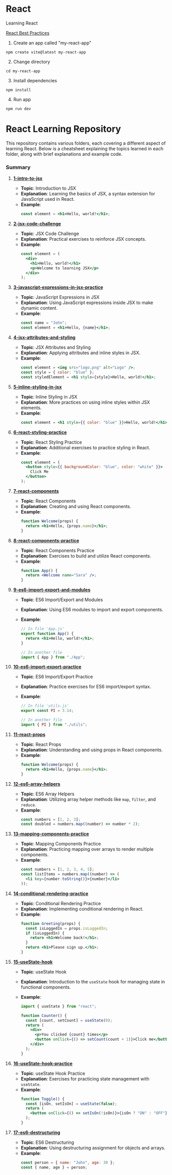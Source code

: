 # React

Learning React

[React Best Practices](https://github.com/airbnb/javascript/tree/master/react)

1. Create an app called "my-react-app"

```
npm create vite@latest my-react-app
```

2. Change directory

```
cd my-react-app
```

3. Install dependencies

```
npm install
```

4. Run app

```
npm run dev
```

# React Learning Repository

This repository contains various folders, each covering a different aspect of learning React. Below is a cheatsheet explaining the topics learned in each folder, along with brief explanations and example code.

### Summary

1. **[1-intro-to-jsx](./1-intro-to-jsx)**

   - **Topic**: Introduction to JSX
   - **Explanation**: Learning the basics of JSX, a syntax extension for JavaScript used in React.
   - **Example**:
     ```jsx
     const element = <h1>Hello, world!</h1>;
     ```

2. **[2-jsx-code-challenge](./2-jsx-code-challenge)**

   - **Topic**: JSX Code Challenge
   - **Explanation**: Practical exercises to reinforce JSX concepts.
   - **Example**:
     ```jsx
     const element = (
       <div>
         <h1>Hello, world!</h1>
         <p>Welcome to learning JSX</p>
       </div>
     );
     ```

3. **[3-javascript-expressions-in-jsx-practice](./3-javascript-expressions-in-jsx-practice)**

   - **Topic**: JavaScript Expressions in JSX
   - **Explanation**: Using JavaScript expressions inside JSX to make dynamic content.
   - **Example**:
     ```jsx
     const name = "John";
     const element = <h1>Hello, {name}</h1>;
     ```

4. **[4-jsx-attributes-and-styling](./4-jsx-attributes-and-styling)**

   - **Topic**: JSX Attributes and Styling
   - **Explanation**: Applying attributes and inline styles in JSX.
   - **Example**:
     ```jsx
     const element = <img src="logo.png" alt="Logo" />;
     const style = { color: "blue" };
     const styledElement = <h1 style={style}>Hello, world!</h1>;
     ```

5. **[5-inline-styling-in-jsx](./5-inline-styling-in-jsx)**

   - **Topic**: Inline Styling in JSX
   - **Explanation**: More practices on using inline styles within JSX elements.
   - **Example**:
     ```jsx
     const element = <h1 style={{ color: "blue" }}>Hello, world!</h1>;
     ```

6. **[6-react-styling-practice](./6-react-styling-practice)**

   - **Topic**: React Styling Practice
   - **Explanation**: Additional exercises to practice styling in React.
   - **Example**:
     ```jsx
     const element = (
       <button style={{ backgroundColor: "blue", color: "white" }}>
         Click Me
       </button>
     );
     ```

7. **[7-react-components](./7-react-components)**

   - **Topic**: React Components
   - **Explanation**: Creating and using React components.
   - **Example**:
     ```jsx
     function Welcome(props) {
       return <h1>Hello, {props.name}</h1>;
     }
     ```

8. **[8-react-components-practice](./8-react-components-practice)**

   - **Topic**: React Components Practice
   - **Explanation**: Exercises to build and utilize React components.
   - **Example**:
     ```jsx
     function App() {
       return <Welcome name="Sara" />;
     }
     ```

9. **[9-es6-import-export-and-modules](./9-es6-import-export-and-modules)**

   - **Topic**: ES6 Import/Export and Modules
   - **Explanation**: Using ES6 modules to import and export components.
   - **Example**:

     ```jsx
     // In file 'App.js'
     export function App() {
       return <h1>Hello, world!</h1>;
     }

     // In another file
     import { App } from "./App";
     ```

10. **[10-es6-import-export-practice](./10-es6-import-export-practice)**

    - **Topic**: ES6 Import/Export Practice
    - **Explanation**: Practice exercises for ES6 import/export syntax.
    - **Example**:

      ```jsx
      // In file 'utils.js'
      export const PI = 3.14;

      // In another file
      import { PI } from "./utils";
      ```

11. **[11-react-props](./11-react-props)**

    - **Topic**: React Props
    - **Explanation**: Understanding and using props in React components.
    - **Example**:
      ```jsx
      function Welcome(props) {
        return <h1>Hello, {props.name}</h1>;
      }
      ```

12. **[12-es6-array-helpers](./12-es6-array-helpers)**

    - **Topic**: ES6 Array Helpers
    - **Explanation**: Utilizing array helper methods like `map`, `filter`, and `reduce`.
    - **Example**:
      ```jsx
      const numbers = [1, 2, 3];
      const doubled = numbers.map((number) => number * 2);
      ```

13. **[13-mapping-components-practice](./13-mapping-components-practice)**

    - **Topic**: Mapping Components Practice
    - **Explanation**: Practicing mapping over arrays to render multiple components.
    - **Example**:
      ```jsx
      const numbers = [1, 2, 3, 4, 5];
      const listItems = numbers.map((number) => (
        <li key={number.toString()}>{number}</li>
      ));
      ```

14. **[14-conditional-rendering-practice](./14-conditional-rendering-practice)**

    - **Topic**: Conditional Rendering Practice
    - **Explanation**: Implementing conditional rendering in React.
    - **Example**:
      ```jsx
      function Greeting(props) {
        const isLoggedIn = props.isLoggedIn;
        if (isLoggedIn) {
          return <h1>Welcome back!</h1>;
        }
        return <h1>Please sign up.</h1>;
      }
      ```

15. **[15-useState-hook](./15-useState-hook)**

    - **Topic**: useState Hook
    - **Explanation**: Introduction to the `useState` hook for managing state in functional components.
    - **Example**:

      ```jsx
      import { useState } from "react";

      function Counter() {
        const [count, setCount] = useState(0);
        return (
          <div>
            <p>You clicked {count} times</p>
            <button onClick={() => setCount(count + 1)}>Click me</button>
          </div>
        );
      }
      ```

16. **[16-useState-hook-practice](./16-useState-hook-practice)**

    - **Topic**: useState Hook Practice
    - **Explanation**: Exercises for practicing state management with `useState`.
    - **Example**:
      ```jsx
      function Toggle() {
        const [isOn, setIsOn] = useState(false);
        return (
          <button onClick={() => setIsOn(!isOn)}>{isOn ? "ON" : "OFF"}</button>
        );
      }
      ```

17. **[17-es6-destructuring](./17-es6-destructuring)**
    - **Topic**: ES6 Destructuring
    - **Explanation**: Using destructuring assignment for objects and arrays.
    - **Example**:
      ```jsx
      const person = { name: "John", age: 30 };
      const { name, age } = person;
      ```
